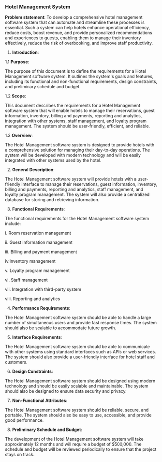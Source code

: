 ### Hotel Management System 

**Problem statement**: To develop a  comprehensive hotel management software system that can automate and streamline these processes is essential. Such a system can help hotels enhance operational efficiency, reduce costs, boost revenue, and provide personalized recommendations and experiences to guests, enabling them to manage their inventory effectively, reduce the risk of overbooking, and improve staff productivity.

1) **Introduction**:

1.1 **Purpose**:

The purpose of this document is to define the requirements for a Hotel Management software system. It outlines the system's goals and features, including its functional and non-functional requirements, design constraints, and preliminary schedule and budget.

1.2 **Scope**:

This document describes the requirements for a Hotel Management software system that will enable hotels to manage their reservations, guest information, inventory, billing and payments, reporting and analytics, integration with other systems, staff management, and loyalty program management. The system should be user-friendly, efficient, and reliable.

1.3 **Overview**:

The Hotel Management software system is designed to provide hotels with a comprehensive solution for managing their day-to-day operations. The system will be developed with modern technology and will be easily integrated with other systems used by the hotel.

2) **General Description**:

The Hotel Management software system will provide hotels with a user-friendly interface to manage their reservations, guest information, inventory, billing and payments, reporting and analytics, staff management, and loyalty program management. The system will also provide a centralized database for storing and retrieving information.

3) **Functional Requirements**:

The functional requirements for the Hotel Management software system include:

i. Room reservation management

ii. Guest information management

iii. Billing and payment management

iv.Inventory management

v. Loyalty program management

vi. Staff management

vii. Integration with third-party system

viii. Reporting and analytics

4) **Performance Requirements**:

The Hotel Management software system should be able to handle a large number of simultaneous users and provide fast response times. The system should also be scalable to accommodate future growth.

5) **Interface Requirements**:

The Hotel Management software system should be able to communicate with other systems using standard interfaces such as APIs or web services. The system should also provide a user-friendly interface for hotel staff and customers.

6) **Design Constraints**:

The Hotel Management software system should be designed using modern technology and should be easily scalable and maintainable. The system should also be designed to ensure data security and privacy.

7) **Non-Functional Attributes**:

The Hotel Management software system should be reliable, secure, and portable. The system should also be easy to use, accessible, and provide good performance.

8) **Preliminary Schedule and Budget**:

The development of the Hotel Management software system will take approximately 12 months and will require a budget of $500,000. The schedule and budget will be reviewed periodically to ensure that the project stays on track.

